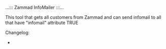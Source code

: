 ...::: Zammad InfoMailer :::...

This tool that gets all customers from Zammad and can send infomail to all that have "infomail" attribute TRUE

 Changelog:
 
 
 - 